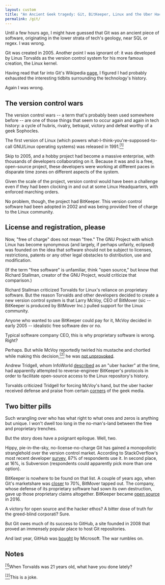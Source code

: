 ```yaml
---
layout: custom
title: "An Ancient Geek tragedy: Git, BitKeeper, Linux and the Uber Hacker"
permalink: /git/
---
```


Until a few hours ago, I might have guessed that Git was an ancient piece of software, originating in the lower strata of tech's geology, near SQL or regex. I was wrong.

Git was created in 2005. Another point I was ignorant of: it was developed by Linus Torvalds as the version control system for his more famous creation, the Linux kernel.

Having read that far into Git's Wikipedia <a href="https://en.wikipedia.org/wiki/Git" target="\_blank" rel="noopener noreferrer">page</a>, I figured I had probably exhausted the interesting tidbits surrounding the technology's history.

Again I was wrong.

## The version control wars

The version control wars -- a term that's probably been used somewhere before -- are one of those things that seem to occur again and again in tech history: a cycle of hubris, rivalry, betrayal, victory and defeat worthy of a geek Sophocles.

The first version of Linux (which powers what-I-think-you're-supposed-to-call GNU/Linux operating systems) was released in 1991.<a name="note1top" href="#note1"><sup>[1]</sup></a>

Skip to 2005, and a hobby project had become a massive enterprise, with thousands of developers collaborating on it. Because it was and is a free, open-source project, these developers were working at different paces in disparate time zones on different aspects of the system.

Given the scale of the project, version control would have been a challenge even if they had been clocking in and out at some Linux Headquarters, with enforced marching orders.

No problem, though, the project had BitKeeper. This version control software had been adopted in 2002 and was being provided free of charge to the Linux community.

## License and registration, please

Now, "free of charge" does not mean "free." The GNU Project with which Linux has become synonymous (and largely, if perhaps unfairly, eclipsed) was founded on the idea that software should not be subject to licenses, restrictions, patents or any other legal obstacles to distribution, use and modification.

(If the term "free software" is unfamiliar, think "open source," but know that Richard Stallman, creator of the GNU Project, would criticize that comparison.)

Richard Stallman criticized Torvalds for Linux's reliance on proprietary software. But the reason Torvalds and other developers decided to create a new version control system is that Larry McVoy, CEO of BitMover (sic -- BitKeeper is produced by BitMover Inc.) pulled support for the Linux community.

Anyone who wanted to use BitKeeper could pay for it, McVoy decided in early 2005 -- idealistic free software dev or no.

Typical software company CEO, this is why proprietary software is wrong. Right?

Perhaps. But while McVoy reportedly twirled his mustache and chortled while making this decision,<a name="note2top" href="#note2"><sup>[2]</sup></a> he was <a href="https://www.linux.com/news/bitkeeper-and-linux-end-road" target="\_blank" rel="noopener noreferrer">not unprovoked</a>.

Andrew Tridgell, whom InfoWorld <a href="https://www.infoworld.com/article/2670360/operating-systems/linus-torvalds--bitkeeper-blunder.html" target="\_blank" rel="noopener noreferrer">described</a> as an "uber hacker" at the time, had apparently attempted to reverse-engineer BitKeeper's protocols in order to facilitate open-source access to the Linux repository's history.

Torvalds criticized Tridgell for forcing McVoy's hand, but the uber hacker received defense and praise from certain <a href="https://www.theregister.co.uk/2005/04/14/torvalds_attacks_tridgell/" target="\_blank" rel="noopener noreferrer">corners</a> of the geek media.

## Two bitter pills

Such wrangling over who has what right to what ones and zeros is anything but unique. I won't dwell too long in the no-man's-land between the free and proprietary trenches.

But the story does have a poignant epilogue. Well, two.

Hippy, pie-in-the-sky, no-license-no-charge Git has gained a monopolistic stranglehold over the version control market. According to StackOverflow's most recent developer <a href="https://insights.stackoverflow.com/survey/2018/" target="\_blank" rel="noopener noreferrer">survey</a>, 87% of respondents use it. In second place, at 16%, is Subversion (respondents could apparently pick more than one option).

BitKeeper is nowhere to be found on that list. A couple of years ago, when Git's marketshare was <a href="https://insights.stackoverflow.com/survey/2015" target="\_blank" rel="noopener noreferrer">closer</a> to 70%, BitMover tapped out. The company, whose defense of its proprietary software had sown its own destruction, gave up those proprietary claims altogether. BitKeeper became <a href="https://users.bitkeeper.org/t/bk-7-2ce-released-2016-05-09/93?utm_source=anzwix" target="\_blank" rel="noopener noreferrer">open source</a> in 2016.

A victory for open source and the hacker ethos? A bitter dose of truth for the greed-blind corporati? Sure.

But Git owes much of its success to GitHub, a site founded in 2008 that proved an immensely popular place to host Git repositories.

And last year, GitHub was <a href="https://news.microsoft.com/2018/06/04/microsoft-to-acquire-github-for-7-5-billion/" target="\_blank" rel="noopener noreferrer">bought</a> by Microsoft. The war rumbles on.

## Notes

<a name="note1" href="#note1top"><sup>[1]</sup></a>When Torvalds was 21 years old, what have you done lately?

<a name="note2" href="#note2top"><sup>[2]</sup></a>This is a joke.
